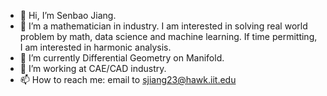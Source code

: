 - 👋 Hi, I’m Senbao Jiang.
- 👀 I’m a mathematician in industry. I am interested in solving real world problem by math, data science and machine learning. If time permitting, I am interested in harmonic analysis.
- 🌱 I’m currently Differential Geometry on Manifold.
- 💞️ I’m working at CAE/CAD industry.
- 📫 How to reach me: email to sjiang23@hawk.iit.edu

<!---
sjiang23/sjiang23 is a ✨ special ✨ repository because its `README.md` (this file) appears on your GitHub profile.
You can click the Preview link to take a look at your changes.
--->

